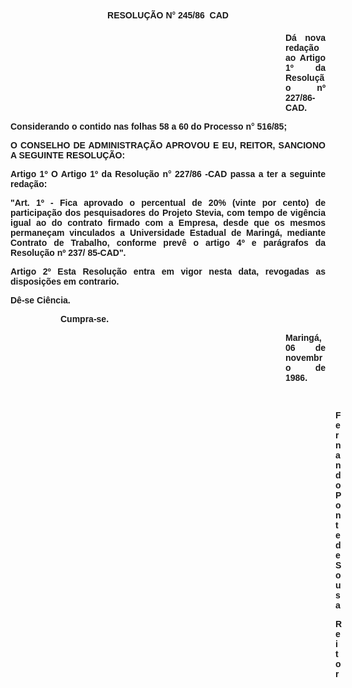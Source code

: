 <BODY>

<B><FONT FACE="Arial"><P ALIGN="CENTER">RESOLU&Ccedil;&Atilde;O N° 245/86  CAD</P>
<P ALIGN="CENTER"></P><DIR>
<DIR>
<DIR>
<DIR>
<DIR>
<DIR>
<DIR>
<DIR>
<DIR>
<DIR>
<DIR>

</B><P ALIGN="JUSTIFY">D&aacute; nova reda&ccedil;&atilde;o ao Artigo 1º da Resolu&ccedil;&atilde;o nº 227/86-CAD.</P>
<P ALIGN="JUSTIFY"></P></DIR>
</DIR>
</DIR>
</DIR>
</DIR>
</DIR>
</DIR>
</DIR>
</DIR>
</DIR>
</DIR>

<P ALIGN="JUSTIFY">Considerando o contido nas folhas 58 a 60 do Processo n° 516/85;</P>
<P ALIGN="JUSTIFY"></P>
<B><P ALIGN="JUSTIFY">O CONSELHO DE ADMINISTRA&Ccedil;&Atilde;O APROVOU E EU, REITOR, SANCIONO A SEGUINTE RESOLU&Ccedil;&Atilde;O:</P>
</B><P ALIGN="JUSTIFY"></P>
<B><P ALIGN="JUSTIFY">Artigo 1º</B>  O Artigo 1º da Resolu&ccedil;&atilde;o n° 227/86 -CAD passa a ter a seguinte reda&ccedil;&atilde;o:</P>
<P ALIGN="JUSTIFY"></P>
<P ALIGN="JUSTIFY">"Art. 1º - Fica aprovado o percentual de 20% (vinte por cento) de participa&ccedil;&atilde;o dos pesquisadores do Projeto Stevia, com tempo de vig&ecirc;ncia igual ao do contrato firmado com a Empresa, desde que os mesmos permane&ccedil;am vinculados a Universidade Estadual de Maring&aacute;, mediante Contrato de Trabalho, conforme prev&ecirc; o artigo 4º e par&aacute;grafos da Resolu&ccedil;&atilde;o nº 237/ 85-CAD".</P>
<P ALIGN="JUSTIFY"></P>
<B><P ALIGN="JUSTIFY">Artigo 2º</B>  Esta Resolu&ccedil;&atilde;o entra em vigor nesta data, revogadas as disposi&ccedil;&otilde;es em contrario. </P>
<P ALIGN="JUSTIFY">D&ecirc;-se Ci&ecirc;ncia.</P><DIR>
<DIR>

<P ALIGN="JUSTIFY">Cumpra-se.</P>
<P ALIGN="JUSTIFY"></P><DIR>
<DIR>
<DIR>
<DIR>
<DIR>
<DIR>
<DIR>
<DIR>
<DIR>

<P ALIGN="JUSTIFY">Maring&aacute;, 06 de novembro de 1986.</P>
<P ALIGN="JUSTIFY"></P>
<P ALIGN="JUSTIFY">&nbsp;</P><DIR>
<DIR>

<P ALIGN="JUSTIFY">Fernando Ponte de Sousa</P>
<P ALIGN="JUSTIFY">Reitor </P>
<P ALIGN="JUSTIFY"></P></DIR>
</DIR>
</DIR>
</DIR>
</DIR>
</DIR>
</DIR>
</DIR>
</DIR>
</DIR>
</DIR>
</DIR>
</DIR>
</FONT></BODY>
